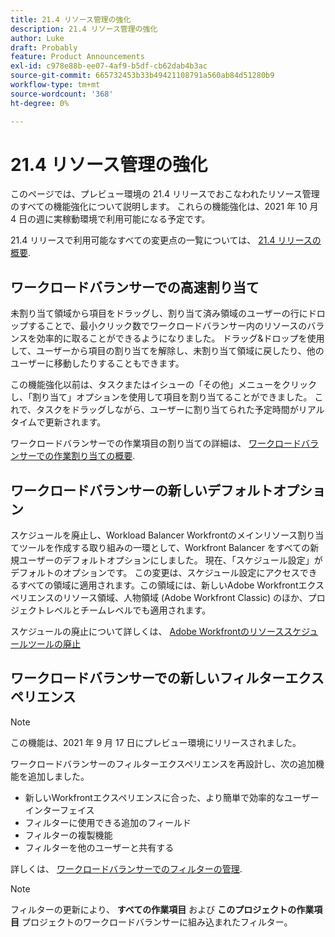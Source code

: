 ```yaml
---
title: 21.4 リソース管理の強化
description: 21.4 リソース管理の強化
author: Luke
draft: Probably
feature: Product Announcements
exl-id: c978e88b-ee07-4af9-b5df-cb62dab4b3ac
source-git-commit: 665732453b33b49421108791a560ab84d51280b9
workflow-type: tm+mt
source-wordcount: '368'
ht-degree: 0%

---
```


# 21.4 リソース管理の強化

このページでは、プレビュー環境の 21.4 リリースでおこなわれたリソース管理のすべての機能強化について説明します。 これらの機能強化は、2021 年 10 月 4 日の週に実稼動環境で利用可能になる予定です。

21.4 リリースで利用可能なすべての変更点の一覧については、 [21.4 リリースの概要](../../../product-announcements/product-releases/21.4-release-activity/21.4-release-overview.md).

## ワークロードバランサーでの高速割り当て

未割り当て領域から項目をドラッグし、割り当て済み領域のユーザーの行にドロップすることで、最小クリック数でワークロードバランサー内のリソースのバランスを効率的に取ることができるようになりました。 ドラッグ&amp;ドロップを使用して、ユーザーから項目の割り当てを解除し、未割り当て領域に戻したり、他のユーザーに移動したりすることもできます。

この機能強化以前は、タスクまたはイシューの「その他」メニューをクリックし、「割り当て」オプションを使用して項目を割り当てることができました。 これで、タスクをドラッグしながら、ユーザーに割り当てられた予定時間がリアルタイムで更新されます。

ワークロードバランサーでの作業項目の割り当ての詳細は、 [ワークロードバランサーでの作業割り当ての概要](../../../resource-mgmt/workload-balancer/assign-work-in-workload-balancer.md).

## ワークロードバランサーの新しいデフォルトオプション

スケジュールを廃止し、Workload Balancer Workfrontのメインリソース割り当てツールを作成する取り組みの一環として、Workfront Balancer をすべての新規ユーザーのデフォルトオプションにしました。 現在、「スケジュール設定」がデフォルトのオプションです。 この変更は、スケジュール設定にアクセスできるすべての領域に適用されます。この領域には、新しいAdobe Workfrontエクスペリエンスのリソース領域、人物領域 (Adobe Workfront Classic) のほか、プロジェクトレベルとチームレベルでも適用されます。

スケジュールの廃止について詳しくは、 [Adobe Workfrontのリソーススケジュールツールの廃止](../../../resource-mgmt/resource-mgmt-overview/deprecate-resource-scheduling.md)

## ワークロードバランサーでの新しいフィルターエクスペリエンス

>[!NOTE]
>
>この機能は、2021 年 9 月 17 日にプレビュー環境にリリースされました。

ワークロードバランサーのフィルターエクスペリエンスを再設計し、次の追加機能を追加しました。

* 新しいWorkfrontエクスペリエンスに合った、より簡単で効率的なユーザーインターフェイス
* フィルターに使用できる追加のフィールド
* フィルターの複製機能
* フィルターを他のユーザーと共有する

詳しくは、 [ワークロードバランサーでのフィルターの管理](../../../resource-mgmt/workload-balancer/filter-information-workload-balancer.md).

>[!NOTE]
>
>フィルターの更新により、 **すべての作業項目** および **このプロジェクトの作業項目** プロジェクトのワークロードバランサーに組み込まれたフィルター。


